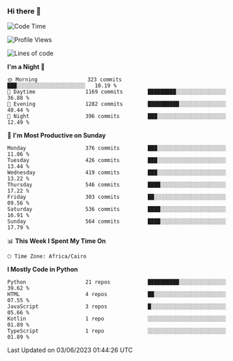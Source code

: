 ### Hi there 👋

<!--
**AMR-KELEG/AMR-KELEG** is a ✨ _special_ ✨ repository because its `README.md` (this file) appears on your GitHub profile.

Here are some ideas to get you started:

- 🔭 I’m currently working on ...
- 🌱 I’m currently learning ...
- 👯 I’m looking to collaborate on ...
- 🤔 I’m looking for help with ...
- 💬 Ask me about ...
- 📫 How to reach me: ...
- 😄 Pronouns: ...
- ⚡ Fun fact: ...
-->

<!--START_SECTION:waka-->
![Code Time](http://img.shields.io/badge/Code%20Time-0%20secs-blue)

![Profile Views](http://img.shields.io/badge/Profile%20Views-0-blue)

![Lines of code](https://img.shields.io/badge/From%20Hello%20World%20I%27ve%20Written-20.6%20million%20lines%20of%20code-blue)

**I'm a Night 🦉** 

```text
🌞 Morning                323 commits         ███░░░░░░░░░░░░░░░░░░░░░░   10.19 % 
🌆 Daytime                1169 commits        █████████░░░░░░░░░░░░░░░░   36.88 % 
🌃 Evening                1282 commits        ██████████░░░░░░░░░░░░░░░   40.44 % 
🌙 Night                  396 commits         ███░░░░░░░░░░░░░░░░░░░░░░   12.49 % 
```
📅 **I'm Most Productive on Sunday** 

```text
Monday                   376 commits         ███░░░░░░░░░░░░░░░░░░░░░░   11.86 % 
Tuesday                  426 commits         ███░░░░░░░░░░░░░░░░░░░░░░   13.44 % 
Wednesday                419 commits         ███░░░░░░░░░░░░░░░░░░░░░░   13.22 % 
Thursday                 546 commits         ████░░░░░░░░░░░░░░░░░░░░░   17.22 % 
Friday                   303 commits         ██░░░░░░░░░░░░░░░░░░░░░░░   09.56 % 
Saturday                 536 commits         ████░░░░░░░░░░░░░░░░░░░░░   16.91 % 
Sunday                   564 commits         ████░░░░░░░░░░░░░░░░░░░░░   17.79 % 
```


📊 **This Week I Spent My Time On** 

```text
🕑︎ Time Zone: Africa/Cairo
```

**I Mostly Code in Python** 

```text
Python                   21 repos            ██████████░░░░░░░░░░░░░░░   39.62 % 
HTML                     4 repos             ██░░░░░░░░░░░░░░░░░░░░░░░   07.55 % 
JavaScript               3 repos             █░░░░░░░░░░░░░░░░░░░░░░░░   05.66 % 
Kotlin                   1 repo              ░░░░░░░░░░░░░░░░░░░░░░░░░   01.89 % 
TypeScript               1 repo              ░░░░░░░░░░░░░░░░░░░░░░░░░   01.89 % 
```




 Last Updated on 03/06/2023 01:44:26 UTC
<!--END_SECTION:waka-->
